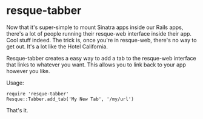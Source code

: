 resque-tabber
=============

Now that it's super-simple to mount Sinatra apps inside our Rails apps, there's
a lot of people running their resque-web interface inside their app.  Cool stuff
indeed.  The trick is, once you're in resque-web, there's no way to get out.
It's a lot like the Hotel California.

Resque-tabber creates a easy way to add a tab to the resque-web interface that
links to whatever you want.  This allows you to link back to your app however
you like.

Usage:

    require 'resque-tabber'
    Resque::Tabber.add_tab('My New Tab', '/my/url')

That's it.
